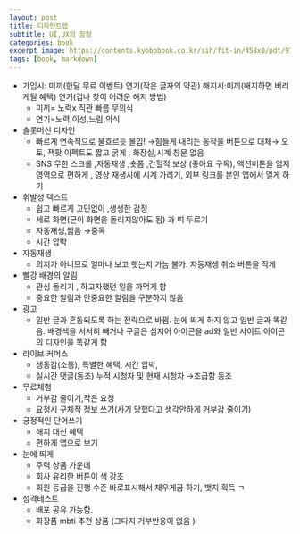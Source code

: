 ```yaml
---
layout: post
title: 디자인트랩
subtitle: UI,UX의 함정
categories: book
excerpt_image: https://contents.kyobobook.co.kr/sih/fit-in/458x0/pdt/9788934961581.jpg
tags: [book, markdown]
---
```


- 가입시: 미끼(한달 무료 이벤트) 연기(작은 글자의 약관) 해지시:미끼(해지하면 버리게될 혜택) 연기(겁나 찾이 어려운 해지 방법)
    - 미끼= 노력x 직관 빠름 무의식
    - 연기=노력,이성,느림,의식
- 슬롯머신 디자인
    - 빠르게 연속적으로 물흐르듯 몰입! →힘들게 내리는 동작을 버튼으로 대체→ 오토, 잭팟 이펙트도 짧고 굵게 , 화장실,시계 창문 없음
    - SNS 무한 스크롤 ,자동재생 ,숏폼 ,간헐적 보상 (좋아요 구독), 액션버튼을 엄지영역으로 편하게 , 영상 재생시에 시계 가리기, 외부 링크를 본인 앱에서 열게 하기
- 휘발성 텍스트
    - 쉽고 빠르게 고민없이 ,생생한 감정
    - 세로 화면(굳이 화면을 돌리지않아도 됨) 과 띠 두르기
    - 자동재생,짧음 →중독
    - 시간 압박
- 자동재생
    - 의지가 아니므로 얼마나 보고 햇는지 가늠 불가. 자동재생 취소 버튼을 작게
- 빨강 배경의 알림
    - 관심 돌리기 , 하고자했던 일을 까먹게 함
    - 중요한 알림과 안중요한 알림을 구분하지 않음
- 광고
    - 일반 글과 혼동되도록 하는 전략으로 바뀜. 눈에 띄게 하지 않고 일반 글과 똑같음. 배경색을 서서히 빼거나 구글은 심지어 아이콘을 ad와 일반 사이트 아이콘의 디자인을 똑같게 함
- 라이브 커머스
    - 생동감(소통), 특별한 혜택, 시간 압박,
    - 실시간 댓글(동조) 누적 시청자 및 현재 시청자 →조급함 동조
- 무료체험
    - 거부감 줄이기,작은 요청
    - 요청시 구체적 정보 쓰기(사기 당했다고 생각안하게 거부감 줄이기)
- 긍정적인 단어쓰기
    - 해지 대신 혜택
    - 편하게 앱으로 보기
- 눈에 띄게
    - 주력 상품 가운데
    - 회사 유리한 버튼이 색 강조
    - 회원 등급을 진행 수준 바로표시해서 채우게끔 하기, 뱃지 획득 ㄱ
- 성격테스트
    - 배포 공유 가능함.
    - 화장품 mbti 추천 상품 (그다지 거부반응이 없음 )